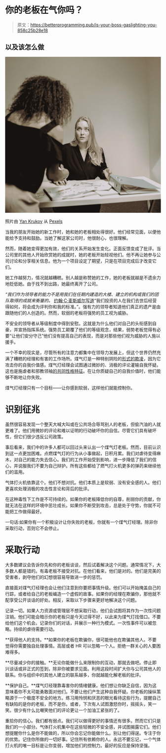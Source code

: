 # 你的老板在气你吗？

> 原文：<https://betterprogramming.pub/is-your-boss-gaslighting-you-858c25b28e18>

## 以及该怎么做

![](img/d0ba863094c26e0f935b746dff50b136.png)

照片由 [Yan Krukov](https://www.pexels.com/@yankrukov?utm_content=attributionCopyText&utm_medium=referral&utm_source=pexels) 从 [Pexels](https://www.pexels.com/photo/businessman-man-person-people-7640442/?utm_content=attributionCopyText&utm_medium=referral&utm_source=pexels)

当我的朋友开始她的新工作时，她和她的老板相处得很好。他们经常见面，以便他能给予支持和鼓励。当她了解这家公司时，他很耐心，也很理解。

然而，随着她变得更加有效，他们的关系开始发生变化。正面反馈变成了批评。当公司里的其他人开始欣赏她的成就时，她的老板开始轻视他们。他不再让她参与公司讨论和分享相关信息。他为一个项目设定了期望，只是在项目完成后才改变它们。

她工作越努力，情况就越糟糕。别人越是称赞她的工作，她的老板就越是不遗余力地贬低她。由于找不到出路，她最终离开了公司。

*“我们作为领导者的能力不是用我们在任期内建造的大楼、建立的机构或我们的团队取得的成就来衡量的。* [约翰·C·麦斯威尔写道](https://www.amazon.com/21-Irrefutable-Laws-Leadership-Follow-ebook-dp-B00ETK5N5O/dp/B00ETK5N5O/ref=mt_other?_encoding=UTF8&me=&qid=)“我们投资的人在我们去世后经营得如何，将会成为评判你和我的标准。”。强有力的领导者知道他们真正的遗产是由跟随他们的人创造的。然而，软弱的老板将强势的员工视为威胁。

不安全的领导者从等级制度中得到安慰。这就是为什么他们对自己的头衔感到自豪，并宣扬指挥系统。强势员工颠覆了他们的等级观念，结果，弱势老板觉得有必要“让他们安分守己”他们没有提高自己的表现，而是对那些他们视为威胁的人施以援手。

一个不幸的现实是，尽管所有的注意力都集中在领导力发展上，但这个世界仍然充满了糟糕的经理和有害的工作场所。煤气灯是一种特别阴险的[形式的欺凌](https://medium.com/the-post-grad-survival-guide/how-to-deal-with-a-bully-at-work-dafa34df636f)，因为它攻击你的自我价值感。煤气灯经理会试图通过微妙的、消极的评论灌输自我怀疑。这也是施虐者和邪教领袖[的共同性格特征](https://www.psychologytoday.com/us/blog/here-there-and-everywhere/201701/11-red-flags-gaslighting-in-relationship)。在让你质疑自己的自我价值时，他们能够不断地让你失败。

煤气灯经理只有一个目标——让你感到软弱，这样他们就能控制你。

# **识别征兆**

虽然很容易发现一个整天大喊大叫或在公共场合辱骂别人的老板，但偷汽油的人就更难了。他们用微妙的评论和难以证明的行动破坏你的自信。尽管它们具有破坏性，但它们很少违反公司政策。

事后看来，我们中的许多人都可以回过头来认出一个煤气灯老板。然而，目前认识到这一点更加困难。点燃煤气灯的行为从小事做起，日积月累。我们对虐待变得麻木，对自己的能力失去信心。我们的工作开始受到影响，进一步降低了我们的信心，并说服我们不要为自己辩护。所有这些都给了燃气打火机更多的弹药来继续他们的滥用。

气体打火机依靠这个。他们不想对抗。他们本质上是软弱、没有安全感的人。他们更喜欢处理消极的攻击性言论和背后的批评。

在这种毒性下工作是不可持续的。如果你的老板降低你的自尊，削弱你的贡献，你就无法在这样的环境中茁壮成长。如果你不断受到攻击，总是处于守势，你就不可能把工作做得最好。

一句话:如果你有一个积极设计让你失败的老板，你就有一个煤气灯经理。除非你采取行动，否则它不会停止。

# **采取行动**

大多数建议会告诉你先和你的老板谈谈，然后试着解决这个问题。通常情况下，大多数人都是错的。有毒老板不接受对抗。在他们看来，他们是对的。他们是完美的受害者，剥夺他们的幻想很容易导致进一步的惩罚。

直接面对煤气灯经理也会让他们注意到你要把事情升级。他们可以开始掩盖自己的行踪，或者给自己的老板编造一个虚假的故事。如果你的经理在欺骗你，那他就不配享受公开谈话的好处。相反，采取以下步骤来更好地解决这个问题。

记录一切。如果人力资源或管理层不想采取行动，他们会试图将其作为一次性问题注销。他们可能会暗示你的老板只是今天过得不好，以此来为煤气灯找借口。不要给他们这个机会。记录你们的对话，并展示一种行为模式。一次性事件可以被忽略。持续的虐待需要行动。

**获得他人的支持。**如果你的老板在欺骗你，很可能他也在欺骗其他人。不要觉得你需要独自处理事情。高层或者 HR 可以忽略一个人。拒绝一群关心的人要困难得多。

**尽量减少你的接触。**无论你能做什么来限制你的互动，那就去做吧。停止即兴谈话或非正式的签到，除非你被要求见面。利用这段时间扩大你与公司其他人的联系。你与组织中的其他人建立的联系越多，你就越能化解老板的批评。

**保护自己。**煤气灯经理靠毒害你的情绪健康。他们想让你缺乏自信，因为这意味着你不太可能勇敢面对他们。不要让他们产生这种自我怀疑。你老板的操纵策略源于一个极度不安全的地方。练习用怜悯和厌恶的眼光看待这些行为，提醒自己有缺陷的是你的老板，而不是你。或者，下次有人试图激怒你时，摇摇头，笑一笑。很少有什么比嘲笑他们的评论更让一个加油工紧张的了。

重拾你的信心。我们都有弱点。我们可以做得更好的事情还有很多。然而它们只是我们的一小部分。气体打火机集中在这些轻微的不安全感，并试图揭露它们。他们想提醒你什么是你不能做的，所以你会忘记你能做什么。别让他们得逞。专注于你的优势。记住你所做的一切好事。记住所有依赖你的人。永远不要忘记，一个气体打火机的唯一目标是让你变弱，增加他们的控制力。最好的反应是保持坚强。